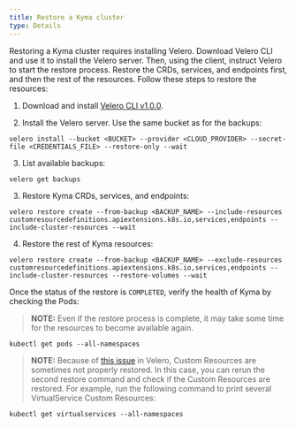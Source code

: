 ```yaml
---
title: Restore a Kyma cluster
type: Details
---
```


Restoring a Kyma cluster requires installing Velero. Download Velero CLI and use it to install the Velero server. Then, using the client, instruct Velero to start the restore process. Restore the CRDs, services, and endpoints first, and then the rest of the resources. Follow these steps to restore the resources: 

1. Download and install [Velero CLI v1.0.0](https://github.com/heptio/velero/releases/tag/v1.0.0).

2. Install the Velero server. Use the same bucket as for the backups:

```
velero install --bucket <BUCKET> --provider <CLOUD_PROVIDER> --secret-file <CREDENTIALS_FILE> --restore-only --wait
```

3. List available backups:

```
velero get backups
```

3. Restore Kyma CRDs, services, and endpoints:

```
velero restore create --from-backup <BACKUP_NAME> --include-resources customresourcedefinitions.apiextensions.k8s.io,services,endpoints --include-cluster-resources --wait
```

4. Restore the rest of Kyma resources:

```
velero restore create --from-backup <BACKUP_NAME> --exclude-resources customresourcedefinitions.apiextensions.k8s.io,services,endpoints --include-cluster-resources --restore-volumes --wait
```

Once the status of the restore is `COMPLETED`, verify the health of Kyma by checking the Pods:

> **NOTE:** Even if the restore process is complete, it may take some time for the resources to become available again.

```
kubectl get pods --all-namespaces
```

> **NOTE:** Because of [this issue](https://github.com/heptio/velero/issues/1633) in Velero, Custom Resources are sometimes not properly restored. In this case, you can rerun the second restore command and check if the Custom Resources are restored. For example, run the following command to print several VirtualService Custom Resources:

```
kubectl get virtualservices --all-namespaces
```
